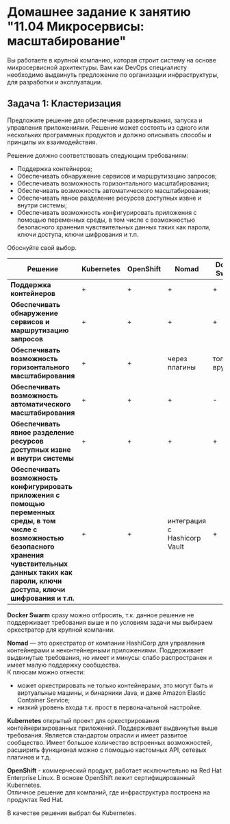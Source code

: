 # Домашнее задание к занятию "11.04 Микросервисы: масштабирование"

Вы работаете в крупной компанию, которая строит систему на основе микросервисной архитектуры.
Вам как DevOps специалисту необходимо выдвинуть предложение по организации инфраструктуры, для разработки и эксплуатации.

## Задача 1: Кластеризация

Предложите решение для обеспечения развертывания, запуска и управления приложениями.
Решение может состоять из одного или нескольких программных продуктов и должно описывать способы и принципы их взаимодействия.

Решение должно соответствовать следующим требованиям:
- Поддержка контейнеров;
- Обеспечивать обнаружение сервисов и маршрутизацию запросов;
- Обеспечивать возможность горизонтального масштабирования;
- Обеспечивать возможность автоматического масштабирования;
- Обеспечивать явное разделение ресурсов доступных извне и внутри системы;
- Обеспечивать возможность конфигурировать приложения с помощью переменных среды, в том числе с возможностью безопасного хранения чувствительных данных таких как пароли, ключи доступа, ключи шифрования и т.п.

Обоснуйте свой выбор.

| **Решение**                                                                                                                                                                                                        | **Kubernetes** | **OpenShift** | **Nomad**                                            | **Docker Swarm** |
|--------------------------------------------------------------------------------------------------------------------------------------------------------------------------------------------------------------------|----------------|---------------|------------------------------------------------------|------------------|
| **Поддержка контейнеров**                                                                                                                                                                                          | +              | +             | +                                                    | +                |
| **Обеспечивать обнаружение сервисов и маршрутизацию запросов**                                                                                                                                                     | +              | +             | +                                                    | +                |
| **Обеспечивать возможность горизонтального масштабирования**                                                                                                                                                       | +              | +             | через плагины | только вручную   |
| **Обеспечивать возможность автоматического масштабирования**                                                                                                                                                       | +              | +             | +                                                    | -                |
| **Обеспечивать явное разделение ресурсов доступных извне и внутри системы**                                                                                                                                        | +              | +             | +                                                    | +                |
| **Обеспечивать возможность конфигурировать приложения с помощью переменных среды, в том числе с возможностью безопасного хранения чувствительных данных таких как пароли, ключи доступа, ключи шифрования и т.п.** | +              | +             | интеграция с Hashicorp Vault                         | +                |

**Docker Swarm** сразу можно отбросить, т.к. данное решение не поддерживает требования выше и по условиям задачи мы выбираем оркестратор для крупной компании.

**Nomad** — это оркестратор от компании HashiCorp для управления контейнерами и неконтейнерными приложениями. Поддерживает выдвинутые требования, но имеет и минусы: слабо распространен и имеет малую поддержку сообщества.   
К плюсам можно отнести:
* может оркестрировать не только контейнерами, это могут быть и виртуальные машины, и бинарники Java, и даже Amazon Elastic Container Service;
* низкий уровень входа т.к. прост в первоначальной настройке.

**Kubernetes** открытый проект для оркестрирования контейнеризированных приложений. Поддерживает выдвинутые выше требования. Является стандартом отрасли и имеет развитое сообщество. Имеет большое количество встроенных возможностей, расширить функционал можно с помощью кастомных API, сетевых плагинов и т.д.

**OpenShift** - коммерческий продукт, работает исключительно на Red Hat Enterprise Linux. В основе OpenShift лежит сертифицированный Kubernetes.  
Отличное решение для компаний, где инфраструктура построена на продуктах Red Hat.

В качестве решения выбрал бы Kubernetes.
